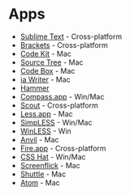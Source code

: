 # Apps

- [Sublime Text](http://www.sublimetext.com/)  - Cross-platform
- [Brackets](http://brackets.io/) - Cross-platform
- [Code Kit](http://incident57.com/codekit/) - Mac
- [Source Tree](http://www.sourcetreeapp.com/) - Mac
- [Code Box](http://www.codeboxapp.com/) - Mac
- [ia Writer](http://www.iawriter.com/mac/) - Mac
- [Hammer](http://hammerformac.com/)
- [Compass.app](http://compass.handlino.com/) - Win/Mac
- [Scout](http://mhs.github.com/scout-app/) - Cross-platform
- [Less.app](http://incident57.com/less/) - Mac
- [SimpLESS](http://wearekiss.com/simpless) - Win/Mac
- [WinLESS](http://winless.org/) - Win
- [Anvil](http://anvilformac.com/) - Mac
- [Fire.app](http://fireapp.handlino.com/) - Cross-platform
- [CSS Hat](http://csshat.com/) - Win/Mac
- [Screenflick](http://www.araelium.com/screenflick) - Mac
- [Shuttle](http://fitztrev.github.io/shuttle/) - Mac
- [Atom](https://atom.io/) - Mac
